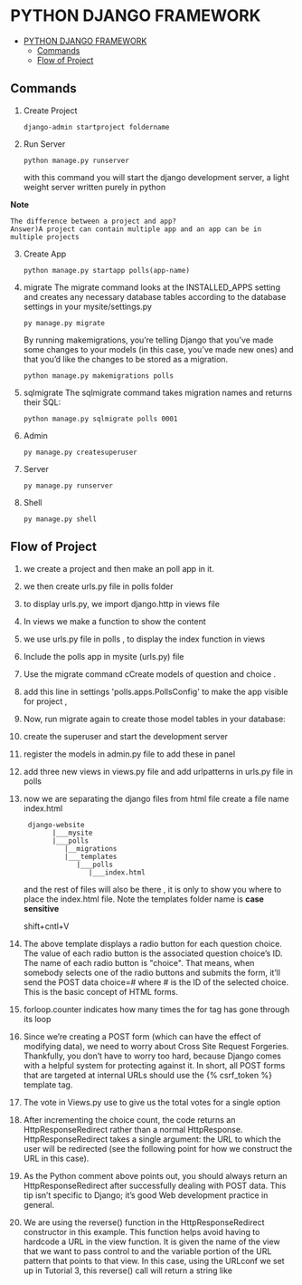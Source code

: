 # PYTHON DJANGO FRAMEWORK
 
- [PYTHON DJANGO FRAMEWORK](#python-django-framework)
  - [Commands](#commands)
  - [Flow of Project](#flow-of-project)
  
## Commands

1. Create Project 
   
   ```
   django-admin startproject foldername
   ```
2. Run Server
   
   ```
   python manage.py runserver
   ```
   with this command you will start the django development server, a light weight server written purely in python 

 **Note** 
```
The difference between a project and app? 
Answer)A project can contain multiple app and an app can be in multiple projects  
 ```
3. Create App 
    ```
    python manage.py startapp polls(app-name)
    ```

4. migrate 
   The migrate command looks at the INSTALLED_APPS setting and creates any necessary database tables according to the database settings in your mysite/settings.py 

   ```
   py manage.py migrate
   ```

   By running makemigrations, you’re telling Django that you’ve made some changes to your models (in this case, you’ve made new ones) and that you’d like the changes to be stored as a migration.
 
   ```
   python manage.py makemigrations polls
   ```

5. sqlmigrate
   The sqlmigrate command takes migration names and returns their SQL:
   ```
   python manage.py sqlmigrate polls 0001
   ```
6. Admin

   ```
   py manage.py createsuperuser
   ```
7. Server 
   ```
   py manage.py runserver
   ```
8. Shell
   ```
   py manage.py shell
   ```


## Flow of Project

1. we create a project and then make an poll app in it.
2. we then create urls.py file in polls folder 
3. to display urls.py, we import django.http in views file 
4. In views we make a function to show the content 
5. we use urls.py file in polls , to display the index function in views
6. Include the polls app in mysite (urls.py) file  
7. Use the migrate command cCreate models of question and choice .
8. add this line in settings 'polls.apps.PollsConfig' to make the app visible for project , 
9. Now, run migrate again to create those model tables in your database: 
10. create the superuser and start the development server
11. register the models in admin.py file to add these in panel
12. add three new views in views.py file and add urlpatterns in urls.py file in polls
13. now we are separating the django files from html file create a file name index.html
     ```
      django-website
            |___mysite
            |___polls
               |__migrations
               |___templates
                  |___polls 
                     |___index.html            
     ```
     and the rest of files will also be there , it is only to show you where to place the index.html file. Note the templates folder name is **case sensitive**

     shift+cntl+V 
14. The above template displays a radio button for each question choice. The value of each radio button is the associated question choice’s ID. The name of each radio button is "choice". That means, when somebody selects one of the radio buttons and submits the form, it’ll send the POST data choice=# where # is the ID of the selected choice. This is the basic concept of HTML forms.
15. forloop.counter indicates how many times the for tag has gone through its loop
16. Since we’re creating a POST form (which can have the effect of modifying data), we need to worry about Cross Site Request Forgeries. Thankfully, you don’t have to worry too hard, because Django comes with a helpful system for protecting against it. In short, all POST forms that are targeted at internal URLs should use the {% csrf_token %} template tag.
17. The vote in Views.py use to give us the total votes for a single option 
18. After incrementing the choice count, the code returns an HttpResponseRedirect rather than a normal HttpResponse. HttpResponseRedirect takes a single argument: the URL to which the user will be redirected (see the following point for how we construct the URL in this case).

19. As the Python comment above points out, you should always return an HttpResponseRedirect after successfully dealing with POST data. This tip isn’t specific to Django; it’s good Web development practice in general.

20. We are using the reverse() function in the HttpResponseRedirect constructor in this example. This function helps avoid having to hardcode a URL in the view function. It is given the name of the view that we want to pass control to and the variable portion of the URL pattern that points to that view. In this case, using the URLconf we set up in Tutorial 3, this reverse() call will return a string like




